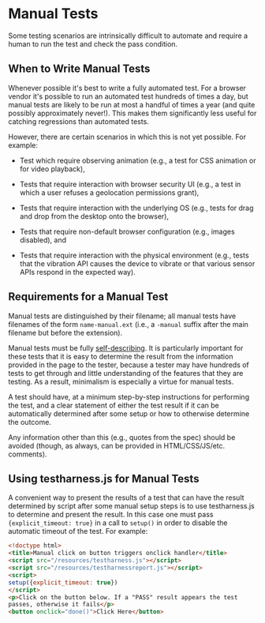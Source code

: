 # Manual Tests

Some testing scenarios are intrinsically difficult to automate and
require a human to run the test and check the pass condition.

## When to Write Manual Tests

Whenever possible it's best to write a fully automated test. For a
browser vendor it's possible to run an automated test hundreds of
times a day, but manual tests are likely to be run at most a handful
of times a year (and quite possibly approximately never!). This makes
them significantly less useful for catching regressions than automated
tests.

However, there are certain scenarios in which this is not yet
possible. For example:

* Test which require observing animation (e.g., a test for CSS
  animation or for video playback),

* Tests that require interaction with browser security UI (e.g., a
  test in which a user refuses a geolocation permissions grant),

* Tests that require interaction with the underlying OS (e.g., tests
  for drag and drop from the desktop onto the browser),

* Tests that require non-default browser configuration (e.g., images
  disabled), and

* Tests that require interaction with the physical environment (e.g.,
  tests that the vibration API causes the device to vibrate or that
  various sensor APIs respond in the expected way).

## Requirements for a Manual Test

Manual tests are distinguished by their filename; all manual tests
have filenames of the form `name-manual.ext` (i.e., a `-manual` suffix
after the main filename but before the extension).

Manual tests must be
fully
[self-describing](general-guidelines).
It is particularly important for these tests that it is easy to
determine the result from the information provided in the page to the
tester, because a tester may have hundreds of tests to get through and
little understanding of the features that they are testing. As a
result, minimalism is especially a virtue for manual tests.

A test should have, at a minimum step-by-step instructions for
performing the test, and a clear statement of either the test result
if it can be automatically determined after some setup or how to
otherwise determine the outcome.

Any information other than this (e.g., quotes from the spec) should be
avoided (though, as always, can be provided in
HTML/CSS/JS/etc. comments).

## Using testharness.js for Manual Tests

A convenient way to present the results of a test that can have the
result determined by script after some manual setup steps is to use
testharness.js to determine and present the result. In this case one
must pass `{explicit_timeout: true}` in a call to `setup()` in order
to disable the automatic timeout of the test. For example:

```html
<!doctype html>
<title>Manual click on button triggers onclick handler</title>
<script src="/resources/testharness.js"></script>
<script src="/resources/testharnessreport.js"></script>
<script>
setup({explicit_timeout: true})
</script>
<p>Click on the button below. If a "PASS" result appears the test
passes, otherwise it fails</p>
<button onclick="done()">Click Here</button>
```
